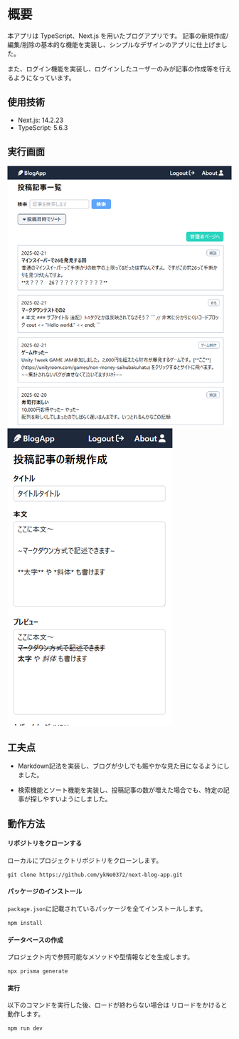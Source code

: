 # 概要

本アプリは TypeScript、Next.js を用いたブログアプリです。
記事の新規作成/編集/削除の基本的な機能を実装し、シンプルなデザインのアプリに仕上げました。

また、ログイン機能を実装し、ログインしたユーザーのみが記事の作成等を行えるようになっています。

## 使用技術

- Next.js: 14.2.23
- TypeScript: 5.6.3

## 実行画面

![ホーム画面](img/blog_4.png "PCサンプル")
![ホーム画面](img/blog_2.png "作成画面サンプル")

## 工夫点

- Markdown記法を実装し、ブログが少しでも賑やかな見た目になるようにしました。

- 検索機能とソート機能を実装し、投稿記事の数が増えた場合でも、特定の記事が探しやすいようにしました。

## 動作方法

#### リポジトリをクローンする

ローカルにプロジェクトリポジトリをクローンします。

```
git clone https://github.com/ykNe0372/next-blog-app.git
```

#### パッケージのインストール

`package.json`に記載されているパッケージを全てインストールします。

```
npm install
```

#### データベースの作成

プロジェクト内で参照可能なメソッドや型情報などを生成します。

```
npx prisma generate
```

#### 実行

以下のコマンドを実行した後、ロードが終わらない場合は
リロードをかけると動作します。

```
npm run dev
```

